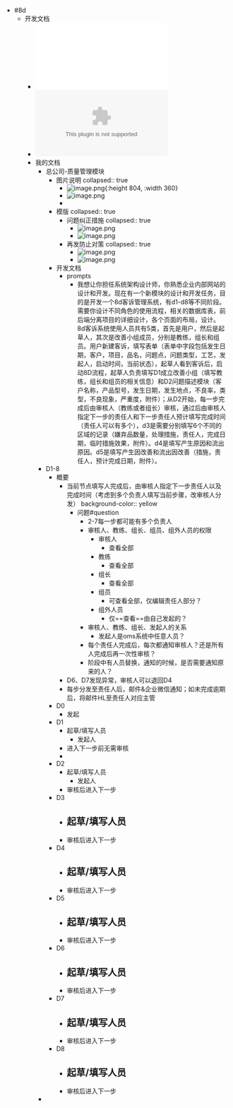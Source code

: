 - #8d
	- 开发文档
		- ![8D客诉管理说明.pdf](../assets/8D客诉管理说明_1720151437638_0.pdf)
		- ![8D客诉管理说明.pptx](../assets/8D客诉管理说明_1720151450020_0.pptx)
		- 我的文档
			- 总公司-质量管理模块
				- 图片说明
				  collapsed:: true
					- ![image.png](../assets/image_1720156563800_0.png){:height 804, :width 360}
					- ![image.png](../assets/image_1720403806826_0.png)
					-
				- 模版
				  collapsed:: true
					- 问题纠正措施
					  collapsed:: true
						- ![image.png](../assets/image_1720404026978_0.png)
						- ![image.png](../assets/image_1720404047055_0.png)
					- 再发防止对策
					  collapsed:: true
						- ![image.png](../assets/image_1720404113738_0.png)
						- ![image.png](../assets/image_1720404142105_0.png)
				- 开发文档
					- prompts
						- 我想让你担任系统架构设计师，你熟悉企业内部网站的设计和开发。现在有一个新模块的设计和开发任务，目的是开发一个8d客诉管理系统，有d1-d8等不同阶段。需要你设计不同角色的使用流程，相关的数据库表，前后端分离项目的详细设计，各个页面的布局，设计。
						  8d客诉系统使用人员共有5类，首先是用户，然后是起草人，其次是改善小组成员，分别是教练，组长和组员。用户新建客诉，填写表单（表单中字段包括发生日期，客户，项目，品名，问题点，问题类型，工艺，发起人，启动时间，当前状态），起草人看到客诉后，启动8D流程，起草人负责填写D1成立改善小组（填写教练，组长和组员的相关信息）和D2问题描述模块（客户名称，产品型号，发生日期，发生地点，不良率，类型，不良现象，严重度，附件）；从D2开始，每一步完成后由审核人（教练或者组长）审核，通过后由审核人指定下一步的责任人和下一步责任人预计填写完成时间（责任人可以有多个），d3是需要分别填写6个不同的区域的记录（嫌弃品数量，处理措施，责任人，完成日期，临时措施效果，附件）。d4是填写产生原因和流出原因。d5是填写产生因改善和流出因改善（措施，责任人，预计完成日期，附件）。
			- D1-8
				- 概要
					- 当前节点填写人完成后，由审核人指定下一步责任人以及完成时间（考虑到多个负责人填写当前步骤，改审核人分发）
					  background-color:: yellow
						- 问题#question
							- 2-7每一步都可能有多个负责人
							- 审核人、教练、组长、组员、组外人员的权限
								- 审核人
									- 查看全部
								- 教练
									- 查看全部
								- 组长
									- 查看全部
								- 组员
									- 可查看全部，仅编辑责任人部分？
								- 组外人员
									- 仅==查看==由自己发起的？
							- 审核人、教练、组长、发起人的关系
								- 发起人是oms系统中任意人员？
							- 每个责任人完成后，每次都通知审核人？还是所有人完成后再一次性审核？
							- 阶段中有人员替换，通知的时候，是否需要通知原来的人？
					- D6、D7发现异常，审核人可以退回D4
					- 每步分发至责任人后，邮件&企业微信通知；如未完成逾期后，将邮件HL至责任人对应主管
				- D0
					- 发起
				- D1
					- 起草/填写人员
						- 发起人
					- 进入下一步前无需审核
					-
				- D2
					- 起草/填写人员
						- 发起人
					- 审核后进入下一步
				- D3
					- 起草/填写人员
						-
					- 审核后进入下一步
				- D4
					- 起草/填写人员
						-
					- 审核后进入下一步
				- D5
					- 起草/填写人员
						-
					- 审核后进入下一步
				- D6
					- 起草/填写人员
						-
					- 审核后进入下一步
				- D7
					- 起草/填写人员
						-
					- 审核后进入下一步
				- D8
					- 起草/填写人员
						-
					- 审核后进入下一步
			-